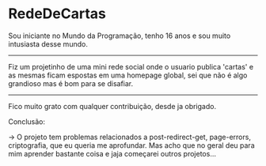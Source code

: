 # RedeDeCartas
Sou iniciante no Mundo da Programação, tenho 16 anos e sou muito intusiasta desse mundo.

---

Fiz um projetinho de uma mini rede social onde o usuario publica 'cartas' e as mesmas ficam espostas em uma homepage global, sei que não é algo grandioso mas é bom para se disafiar.

---

Fico muito grato com qualquer contribuição, desde ja obrigado. 

Conclusão:

-> O projeto tem problemas relacionados a post-redirect-get, page-errors, criptografia, que eu queria me aprofundar. Mas acho que no geral deu para mim aprender bastante coisa e jaja começarei outros projetos...